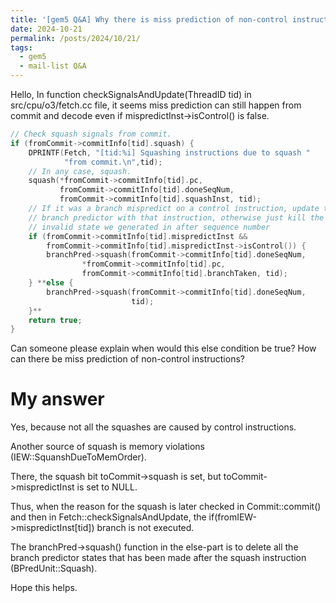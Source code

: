 ```yaml
---
title: '[gem5 Q&A] Why there is miss prediction of non-control instructions'
date: 2024-10-21
permalink: /posts/2024/10/21/
tags:
  - gem5
  - mail-list Q&A
---
```


Hello,
In function checkSignalsAndUpdate(ThreadID tid) in src/cpu/o3/fetch.cc file, it 
seems miss prediction can still happen from commit and decode even if 
mispredictInst->isControl() is false.

```cpp
// Check squash signals from commit.
if (fromCommit->commitInfo[tid].squash) {
    DPRINTF(Fetch, "[tid:%i] Squashing instructions due to squash "
            "from commit.\n",tid);
    // In any case, squash.
    squash(*fromCommit->commitInfo[tid].pc,
           fromCommit->commitInfo[tid].doneSeqNum,
           fromCommit->commitInfo[tid].squashInst, tid);
    // If it was a branch mispredict on a control instruction, update the
    // branch predictor with that instruction, otherwise just kill the
    // invalid state we generated in after sequence number
    if (fromCommit->commitInfo[tid].mispredictInst &&
        fromCommit->commitInfo[tid].mispredictInst->isControl()) {
        branchPred->squash(fromCommit->commitInfo[tid].doneSeqNum,
                *fromCommit->commitInfo[tid].pc,
                fromCommit->commitInfo[tid].branchTaken, tid);
    } **else {
        branchPred->squash(fromCommit->commitInfo[tid].doneSeqNum,
                           tid);
    }**
    return true;
} 
```

Can someone please explain when would this else condition be true? How can 
there be miss prediction of non-control instructions?

My answer
======
Yes, because not all the squashes are caused by control instructions.

Another source of squash is memory violations
(IEW::SquanshDueToMemOrder).

There, the squash bit toCommit->squash is set, but
toCommit->mispredictInst is set to NULL.

Thus, when the reason for the squash is later checked in Commit::commit() and 
then in
Fetch::checkSignalsAndUpdate, the if(fromIEW->mispredictInst[tid]) branch is 
not executed.

The branchPred->squash() function in the else-part is to delete all the branch
predictor states that has been made after the squash instruction
(BPredUnit::Squash).

Hope this helps.
